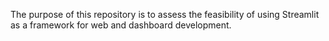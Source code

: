 The purpose of this repository is to assess the feasibility of using Streamlit as a framework for web and dashboard development.
